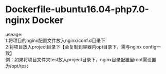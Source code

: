 # Dockerfile-ubuntu16.04-php7.0-nginx Docker<br /> 
useage:<br /> 
1:将项目的nginx配置文件放入nginx/conf.d目录下<br /> 
2:将项目放入project目录下【会复制到容器内opt目录下，需与nginx config一致】<br /> 
 例：如果将项目文件夹test放入project目录下，nginx目录配置里root需设置为/opt/test
